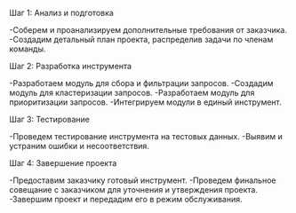 Шаг 1: Анализ и подготовка

-Соберем и проанализируем дополнительные требования от заказчика.
-Создадим детальный план проекта, распределив задачи по членам команды.

Шаг 2: Разработка инструмента

-Разработаем модуль для сбора и фильтрации запросов.
-Создадим модуль для кластеризации запросов.
-Разработаем модуль для приоритизации запросов.
-Интегрируем модули в единый инструмент.

Шаг 3: Тестирование

-Проведем тестирование инструмента на тестовых данных.
-Выявим и устраним ошибки и несоответствия.

Шаг 4: Завершение проекта

-Предоставим заказчику готовый инструмент.
-Проведем финальное совещание с заказчиком для уточнения и утверждения проекта.
-Завершим проект и передадим его в режим обслуживания.
